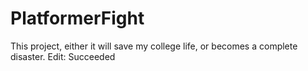 # PlatformerFight
 This project, either it will save my college life, or becomes a complete disaster.
 Edit: Succeeded
